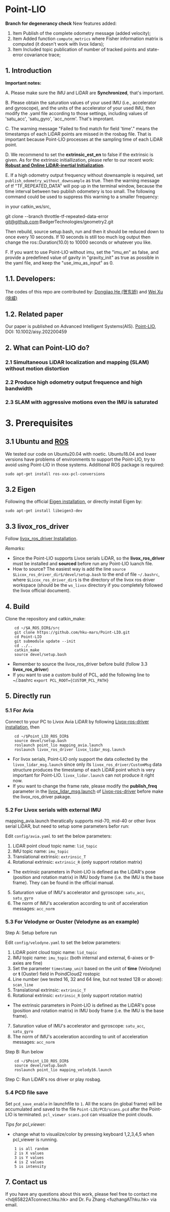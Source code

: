 # Point-LIO

**Branch for degenerancy check**
New features added:
1. Item Publish of the complete odometry message (added velocity);
2. Item Added function ``` compute_metrics ``` where Fisher information matrix is computed (it doesn't work with livox lidars);
3. Item Included topic publication of number of tracked points and state-error covariance trace;

## 1. Introduction

**Important notes:**

A. Please make sure the IMU and LiDAR are **Synchronized**, that's important.

B. Please obtain the saturation values of your used IMU (i.e., accelerator and gyroscope), and the units of the accelerator of your used IMU, then modify the .yaml file according to those settings, including values of 'satu_acc', 'satu_gyro', 'acc_norm'. That's improtant.

C. The warning message "Failed to find match for field 'time'." means the timestamps of each LiDAR points are missed in the rosbag file. That is important because Point-LIO processes at the sampling time of each LiDAR point.

D. We recommend to set the **extrinsic_est_en** to false if the extrinsic is given. As for the extrinsic initiallization, please refer to our recent work: [**Robust and Online LiDAR-inertial Initialization**](https://github.com/hku-mars/LiDAR_IMU_Init).

E. If a high odometry output frequency without downsample is required, set ``` publish_odometry_without_downsample ``` as true. Then the warning message of tf "TF_REPEATED_DATA" will pop up in the terminal window, because the time interval between two publish odometery is too small. The following command could be used to suppress this warning to a smaller frequency:

in your catkin_ws/src,

git clone --branch throttle-tf-repeated-data-error git@github.com:BadgerTechnologies/geometry2.git

Then rebuild, source setup.bash, run and then it should be reduced down to once every 10 seconds. If 10 seconds is still too much log output then change the ros::Duration(10.0) to 10000 seconds or whatever you like.

F. If you want to use Point-LIO without imu, set the "imu_en" as false, and provide a predefined value of gavity in "gravity_init" as true as possible in the yaml file, and keep the "use_imu_as_input" as 0.

## **1.1. Developers:**
The codes of this repo are contributed by:
[Dongjiao He (贺东娇)](https://github.com/Joanna-HE) and [Wei Xu (徐威)](https://github.com/XW-HKU)


## **1.2. Related paper**
Our paper is published on Advanced Intelligent Systems(AIS). [Point-LIO](https://onlinelibrary.wiley.com/doi/epdf/10.1002/aisy.202200459), DOI: 10.1002/aisy.202200459

## 2. What can Point-LIO do?
### 2.1 Simultaneous LiDAR localization and mapping (SLAM) without motion distortion

### 2.2 Produce high odometry output frequence and high bandwidth

### 2.3 SLAM with aggressive motions even the IMU is saturated

# **3. Prerequisites**

## **3.1 Ubuntu and [ROS](https://www.ros.org/)**
We tested our code on Ubuntu20.04 with noetic. Ubuntu18.04 and lower versions have problems of environments to support the Point-LIO, try to avoid using Point-LIO in those systems. Additional ROS package is required:
```
sudo apt-get install ros-xxx-pcl-conversions
```

## **3.2 Eigen**
Following the official [Eigen installation](eigen.tuxfamily.org/index.php?title=Main_Page), or directly install Eigen by:
```
sudo apt-get install libeigen3-dev
```

## **3.3 livox_ros_driver**
Follow [livox_ros_driver Installation](https://github.com/Livox-SDK/livox_ros_driver).

*Remarks:*
- Since the Point-LIO supports Livox serials LiDAR, so the **livox_ros_driver** must be installed and **sourced** before run any Point-LIO luanch file.
- How to source? The easiest way is add the line ``` source $Licox_ros_driver_dir$/devel/setup.bash ``` to the end of file ``` ~/.bashrc ```, where ``` $Licox_ros_driver_dir$ ``` is the directory of the livox ros driver workspace (should be the ``` ws_livox ``` directory if you completely followed the livox official document).

## 4. Build
Clone the repository and catkin_make:

```
    cd ~/$A_ROS_DIR$/src
    git clone https://github.com/hku-mars/Point-LIO.git
    cd Point-LIO
    git submodule update --init
    cd ../..
    catkin_make
    source devel/setup.bash
```
- Remember to source the livox_ros_driver before build (follow 3.3 **livox_ros_driver**)
- If you want to use a custom build of PCL, add the following line to ~/.bashrc
```export PCL_ROOT={CUSTOM_PCL_PATH}```

## 5. Directly run

### 5.1 For Avia
Connect to your PC to Livox Avia LiDAR by following  [Livox-ros-driver installation](https://github.com/Livox-SDK/livox_ros_driver), then
```
    cd ~/$Point_LIO_ROS_DIR$
    source devel/setup.bash
    roslaunch point_lio mapping_avia.launch
    roslaunch livox_ros_driver livox_lidar_msg.launch
```
- For livox serials, Point-LIO only support the data collected by the ``` livox_lidar_msg.launch ``` since only its ``` livox_ros_driver/CustomMsg ``` data structure produces the timestamp of each LiDAR point which is very important for Point-LIO. ``` livox_lidar.launch ``` can not produce it right now.
- If you want to change the frame rate, please modify the **publish_freq** parameter in the [livox_lidar_msg.launch](https://github.com/Livox-SDK/livox_ros_driver/blob/master/livox_ros_driver/launch/livox_lidar_msg.launch) of [Livox-ros-driver](https://github.com/Livox-SDK/livox_ros_driver) before make the livox_ros_driver pakage.

### 5.2 For Livox serials with external IMU

mapping_avia.launch theratically supports mid-70, mid-40 or other livox serial LiDAR, but need to setup some parameters befor run:

Edit ``` config/avia.yaml ``` to set the below parameters:

1. LiDAR point cloud topic name: ``` lid_topic ```
2. IMU topic name: ``` imu_topic ```
3. Translational extrinsic: ``` extrinsic_T ```
4. Rotational extrinsic: ``` extrinsic_R ``` (only support rotation matrix)
- The extrinsic parameters in Point-LIO is defined as the LiDAR's pose (position and rotation matrix) in IMU body frame (i.e. the IMU is the base frame). They can be found in the official manual.
5. Saturation value of IMU's accelerator and gyroscope: ```satu_acc```, ```satu_gyro```
6. The norm of IMU's acceleration according to unit of acceleration messages: ``` acc_norm ```

### 5.3 For Velodyne or Ouster (Velodyne as an example)

Step A: Setup before run

Edit ``` config/velodyne.yaml ``` to set the below parameters:

1. LiDAR point cloud topic name: ``` lid_topic ```
2. IMU topic name: ``` imu_topic ``` (both internal and external, 6-aixes or 9-axies are fine)
3. Set the parameter ```timestamp_unit``` based on the unit of **time** (Velodyne) or **t** (Ouster) field in PoindCloud2 rostopic
4. Line number (we tested 16, 32 and 64 line, but not tested 128 or above): ``` scan_line ```
5. Translational extrinsic: ``` extrinsic_T ```
6. Rotational extrinsic: ``` extrinsic_R ``` (only support rotation matrix)
- The extrinsic parameters in Point-LIO is defined as the LiDAR's pose (position and rotation matrix) in IMU body frame (i.e. the IMU is the base frame).
7. Saturation value of IMU's accelerator and gyroscope: ```satu_acc```, ```satu_gyro```
8. The norm of IMU's acceleration according to unit of acceleration messages: ``` acc_norm ```

Step B: Run below
```
    cd ~/$Point_LIO_ROS_DIR$
    source devel/setup.bash
    roslaunch point_lio mapping_velody16.launch
```

Step C: Run LiDAR's ros driver or play rosbag.

### 5.4 PCD file save

Set ``` pcd_save_enable ``` in launchfile to ``` 1 ```. All the scans (in global frame) will be accumulated and saved to the file ``` Point-LIO/PCD/scans.pcd ``` after the Point-LIO is terminated. ```pcl_viewer scans.pcd``` can visualize the point clouds.

*Tips for pcl_viewer:*
- change what to visualize/color by pressing keyboard 1,2,3,4,5 when pcl_viewer is running. 
```
    1 is all random
    2 is X values
    3 is Y values
    4 is Z values
    5 is intensity
```

## 7. Contact us
If you have any questions about this work, please feel free to contact me <hdj65822ATconnect.hku.hk> and Dr. Fu Zhang <fuzhangAThku.hk> via email.
